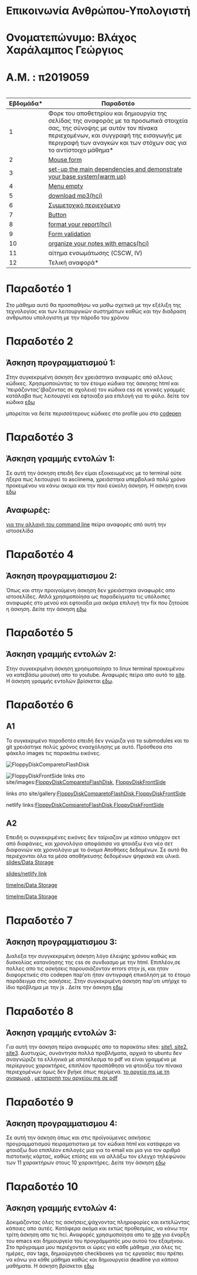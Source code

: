 # Επικοινωνία Ανθρώπου-Υπολογιστή
# Ονοματεπώνυμο: Βλάχος Χαράλαμπος Γεώργιος

# Α.Μ. : π2019059

# 

| Εβδομάδα* | Παραδοτέο |
| --- | --- |
| 1 | Φορκ του αποθετηρίου και δημιουργία της σελίδας της αναφοράς με τα προσωπικά στοιχεία σας, της σύνοψης με αυτόν τον πίνακα περιεχομένων, και συγγραφή της εισαγωγής με περιγραφή των αναγκών και των στόχων σας για το αντίστοιχο μάθημα* |
| 2 | [Mouse form](#Παραδοτέο-2) |
| 3 | [set-up the main dependencies and demonstrate your base system(warm up)](#Παραδοτέο-3) | 
| 4 | [Menu empty](#Παραδοτέο-4) |
| 5 | [download mp3(hci)](#Παραδοτέο-5) |
| 6 | [Συμμετοχικό περιεχόμενο](#Παραδοτέο-6) |
| 7 | [Button](#Παραδοτέο-7)|
| 8 | [format your report(hci)](#Παραδοτέο-8) |
| 9 | [Form validation](#Παραδοτέο-9) |
| 10 | [organize your notes with emacs(hci)](#Παραδοτέο-10) |
| 11 | αίτημα ενσωμάτωσης (CSCW, IV) |
| 12 | Τελική αναφορά* |

  
# Παραδοτέο 1
 Στο μάθημα αυτό θα προσπαθήσω να μαθω σχετικά με την εξέλιξη της τεχνολογίας και των λειτουργικών συστημάτων καθώς και την διαδραση ανθρωπου υπολογιστη με την πάροδο του χρόνου
# Παραδοτέο 2
 ## Άσκηση προγραμματισμού 1:
  Στην συγκεκριμένη άσκηση δεν χρειάστηκα αναφωρές από αλλους κώδικες. Χρησιμοποιώντας το τον έτοιμο κώδικα της άσκησης html και 'πειράζοντας'(βαζοντας σε σχολεια) τον κώδικα css   σε γενικές γραμμές κατάλαβα πως λειτουργεί και έφτοιαξα μια επιλογή για το φύλο.
  δείτε τον κώδικα <a href="https://xar1sgeovlacp2019059.netlify.app/remix/mouse-form/"> εδω </a>
  
  μπορείται να δείτε περισσότερους κώδικες στο profile μου στο <a href="https://codepen.io/xar1sgeovlacp2019059">codepen</a>
  
# Παραδοτέο 3
 ## Άσκηση γραμμής εντολών 1:
  Σε αυτή την άσκηση επειδή δεν είμαι εξοικειωμένος με το terminal ούτε ήξερα πως λειτουργεί το asciinema, χρειάστηκα υπερβολικά πολύ χρόνο προκειμένου να κάνω ακομα και την  ποιό εύκολη άσκηση.
  Η ασκηση ειναι <a href="https://asciinema.org/a/rNQQuCEj6vPdy8zFP9lQB2KBs"> εδω</a></span>
 ## Αναφωρές:
  <a href="https://phoenixnap.com/kb/change-bash-prompt-linux"> για την αλλαγή του command line</a></span> πείρα αναφορές από αυτή την ιστοσελίδα
  
# Παραδοτέο 4 
## Άσκηση προγραμματισμου 2:
 Όπως και στην προιγούμενη άσκηση δεν χρειάστηκα αναφωρές απο ιστοσελίδες. Απλά χρησιμοποίησα ως παραδείγματα τις υπόλοιπες αναφωρές στο μενού και εφτοιαξα μια ακόμα επιλογή την fix που ζητούσε η άσκηση. Δείτε την άσκηση <a href="https://xar1sgeovlacp2019059.netlify.app/remix/menu-empty/"> εδω</a></span> 

# Παραδοτέο 5
 ## Άσκηση γραμμής εντολών 2:
  Στην συγκεκριμένη άσκηση χρησιμοποίησα το linux terminal προκειμένου να κατεβάσω μουσική απο το youtube. Αναφωρές πείρα απο αυτό το <a href="https://askubuntu.com/questions/178481/how-to-download-an-mp3-track-from-a-youtube-video"> site</a></span>.
  Η άσκηση γραμμής εντολών βρίσκεται <a href="https://asciinema.org/a/cJBOyNhVPfR0z13XMykgw7BCE">εδω</a></span>. 

# Παραδοτέο 6
 ## Α1
  Το συγκεκριμένο παραδοτέο επειδή δεν γνώριζα  για τα submodules και το git χρειάστηκε πολύς χρόνος ενασχόλησης με αυτό. Πρόσθεσα στο φάκελο images τις παρακάτω εικόνες.
  
  ![FloppyDiskComparetoFlashDisk](https://github.com/xar1sgeovlacp2019059/images/blob/master/FloppyDiskComparetoFlashDisk.jpg)
  
  ![FloppyDiskFrontSide](https://github.com/xar1sgeovlacp2019059/images/blob/master/FloppyDiskFrontSide.jpg)
  links στο site/images:<a href="https://github.com/xar1sgeovlacp2019059/images/blob/c842d8f98f0557dcc71c02173620c1d222831704/FloppyDiskComparetoFlashDisk.jpg">FloppyDiskComparetoFlashDisk</a></span>, <a href="https://github.com/xar1sgeovlacp2019059/images/blob/c842d8f98f0557dcc71c02173620c1d222831704/FloppyDiskFrontSide.jpg">FloppyDiskFrontSide</a></span>
  
  links στο site/gallery:<a href="https://github.com/xar1sgeovlacp2019059/_gallery/blob/e40a34f72f35cd282132f9665cbaf346e1c6bc29/FloppyDiskComparetoFlashDisk.md">FloppyDiskComparetoFlashDisk</a></span>,<a href="https://github.com/xar1sgeovlacp2019059/_gallery/blob/e40a34f72f35cd282132f9665cbaf346e1c6bc29/FloppyDiskFrontSide.md">FloppyDiskFrontSide</a></span>
  
  netlify links:<a href="https://youthful-ardinghelli-4374b1.netlify.app/gallery/floppydiskcomparetoflashdisk/">FloppyDiskComparetoFlashDisk</a></span>,<a href="https://youthful-ardinghelli-4374b1.netlify.app/gallery/floppydiskfrontside/">FloppyDiskFrontSide</a></span>
 ## A2
  Επειδή οι συγκεκριμένες εικόνες δεν ταίριαζαν με κάποιο υπάρχον σετ από διαφάνιες, και χρονολόγιο αποφάσισα να φτοιάξω ένα νέο σετ διαφανιών και χρονολόγιο με το όνομα Αποθήκες δεδομένων. Σε αυτό θα περιέχονται όλα τα μέσα αποθήκευσης δεδομένων ψηφιακά και υλικά.
  <a href="https://github.com/xar1sgeovlacp2019059/site/blob/master/_slides/Data%20storage.md">slides/Data Storage</a></span>
  
  <a href="https://github.com/xar1sgeovlacp2019059/site/blob/master/_slides/Data%20storage.md">slides/netlify link</a></span>
  
  <a href="https://github.com/xar1sgeovlacp2019059/site/blob/master/_slides/Data%20storage.md">timelne/Data Storage</a></span>
  
  <a href="https://github.com/xar1sgeovlacp2019059/site/blob/master/_slides/Data%20storage.md">timelne/Data Storage</a></span>
  
# Παραδοτέο 7 
## Άσκηση προγραμματισμου 3:
 Διαλεξα την συγγκεκριμένη άσκηση λόγο έλειψης χρόνου καθώς και δυσκολίας κατανόησης της css σε συνδιασμο με την html. Επιπλέον,σε πολλες απο τις ασκήσεις παρουσιάζονταν errors στην js, και ηταν διαφορετικές στο codepen παρ'οτι ήταν αντιγραφή επικόληση με το έτοιμο παράδειγμα στις ασκήσεις. Στην συγκεκριμένη άσκηση παρ'οτι υπήρχε το ίδιο πρόβλημα με την js  . Δείτε την άσκηση <a href="https://determined-meitner-e02add.netlify.app/remix/button/"> εδω</a></span> 
# Παραδοτέο 8
## Άσκηση γραμμής εντολών 3:
 Για αυτή την άσκηση πείρα αναφωρές απο τα παρακάτω sites: <a href="https://www.youtube.com/watch?v=w8EKH_fjmXA"> site1</a></span>,<a href="https://www.youtube.com/watch?v=bvkmnK6-qao"> site2</a></span>,<a href="https://www.youtube.com/watch?v=bTE-l4NhW1I&t=322s"> site3</a></span>. Δυστυχώς, συνάντησα πολλά προβλήματα, αρχικά το ubuntu δεν αναγνώριζε τα ελληνικά με αποτέλεσμα το pdf να είναι γραμμένο με περίεργους χαρακτήρες, επιπλέον προσπάθησα να φτοιάξω τον πίνακα περιεχομένων όμως δεν βγήκε όπως περίμενα.
<a href="https://asciinema.org/a/faImYMMFtlsDzzNKAkdvErIjb"> το αρχείο ms με τη αναφωρά</a></span> , <a href="https://asciinema.org/a/9i8X0eQ87HX51qzvgCGvXj6sC"> μετατροπή του αρχείου ms σε pdf</a></span>

# Παραδοτέο 9
## Άσκηση προγραμματισμου 4:
 Σε αυτή την άσκηση όπως και στις προϊγούμενες ασκήσεις προγραμματισμού πειραματιστικα με τον κώδικα html και κατάφερα να φτοιάξω δυο επιπλέον επιλογές μια για το email και μια για τον αριθμό πιστοτικής κάρτας, καθώς επίσης και να αλλάξω τον ελεγχο τηλεφώνου των 11 χαρακτήρων στους 10 χαρακτήρες. Δείτε την άσκηση <a href="https://xar1sgeovlacp2019059.netlify.app/remix/form-validation/"> εδω</a></span> 
# Παραδοτέο 10
## Άσκηση γραμμής εντολών 4:
 Δοκιμάζοντας όλες τις ασκήσεις,ψάχνοντας πληροφορίες και εκτελώντας κάποιες απο αυτές. Κατάφερα ακόμα και εκτώς προθεσμίας, να κάνω την τρίτη άσκηση απο τις hci. Αναφορές χρησιμοποίησα απο το <a href="https://www.youtube.com/watch?v=bzZ09dAbLEE"> site</a></span> για έναρξη του emacs  και δημιουργεία του προγράμματός μου αυτού του εξαμήνου. Στο πρόγραμμα μου περιέχονται οι ώρες για κάθε μάθημα ,για όλες τις ημέρες, σαν tags, δημιούργησα checkboxes για τις εργασίες που πρέπει να κάνω για κάθε μάθημα  καθώς και δημιουργεία  deadline για κάποια μαθήματα. Η άσκηση βρίσκεται <a href="https://asciinema.org/a/x8EEqefxBDJKJIyGnEphzy8LE"> εδω</a></span>
